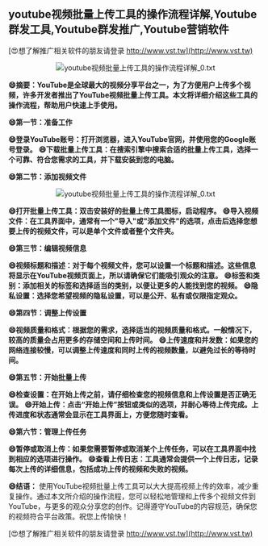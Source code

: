 ## **youtube视频批量上传工具的操作流程详解,Youtube群发工具,Youtube群发推广,Youtube营销软件**

[😍想了解推广相关软件的朋友请登录 http://www.vst.tw](http://www.vst.tw)

 <center><img src="https://vst.tw/MP4/tuiguang/png/5.png" alt="youtube视频批量上传工具的操作流程详解_0.txt"></center>

**😄摘要：YouTube是全球最大的视频分享平台之一，为了方便用户上传多个视频，许多开发者推出了YouTube视频批量上传工具。本文将详细介绍这些工具的操作流程，帮助用户快速上手使用。**

**😄第一节：准备工作**

**😄登录YouTube账号：打开浏览器，进入YouTube官网，并使用您的Google账号登录。**
**😄下载批量上传工具：在搜索引擎中搜索合适的批量上传工具，选择一个可靠、符合您需求的工具，并下载安装到您的电脑。**

**😄第二节：添加视频文件**

 <center><img src="https://vst.tw/MP4/tuiguang/png/4.png" alt="youtube视频批量上传工具的操作流程详解_0.txt"></center>

**😄打开批量上传工具：双击安装好的批量上传工具图标，启动程序。**
**😄导入视频文件：在工具界面中，通常有一个"导入"或"添加文件"的选项，点击后选择您想要上传的视频文件，可以是单个文件或者整个文件夹。**

**😄第三节：编辑视频信息**

**😄视频标题和描述：对于每个视频文件，您可以设置一个标题和描述。这些信息将显示在YouTube视频页面上，所以请确保它们能吸引观众的注意。**
**😄标签和类别：添加相关的标签和选择适当的类别，以便让更多的人能找到您的视频。**
**😄隐私设置：选择您希望视频的隐私设置，可以是公开、私有或仅限指定观众。**

**😄第四节：调整上传设置**

**😄视频质量和格式：根据您的需求，选择适当的视频质量和格式。一般情况下，较高的质量会占用更多的存储空间和上传时间。**
**😄上传速度和并发数：如果您的网络连接较慢，可以调整上传速度和同时上传的视频数量，以避免过长的等待时间。**

**😄第五节：开始批量上传**

**😄检查设置：在开始上传之前，请仔细检查您的视频信息和上传设置是否正确无误。**
**😄开始上传：点击“开始上传”按钮或类似的选项，并耐心等待上传完成。上传进度和状态通常会显示在工具界面上，方便您随时查看。**

**😄第六节：管理上传任务**

**😄暂停或取消上传：如果您需要暂停或取消某个上传任务，可以在工具界面中找到相应的选项进行操作。**
**😄查看上传日志：工具通常会提供一个上传日志，记录每次上传的详细信息，包括成功上传的视频和失败的视频。**

**😄结语：**
使用YouTube视频批量上传工具可以大大提高视频上传的效率，减少重复操作。通过本文所介绍的操作流程，您可以轻松地管理和上传多个视频文件到YouTube，与更多的观众分享您的创作。记得遵守YouTube的内容规范，确保您的视频符合平台政策。祝您上传愉快！

[😍想了解推广相关软件的朋友请登录 http://www.vst.tw](http://www.vst.tw)



